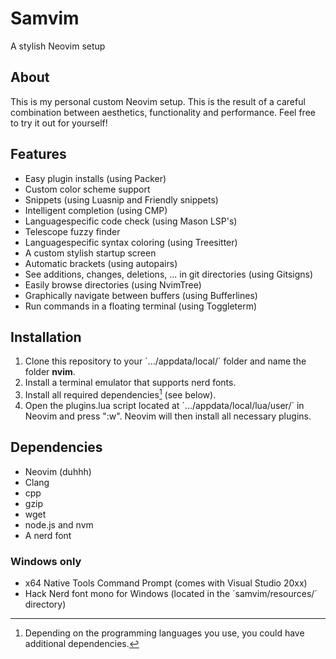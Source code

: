 # Samvim
A stylish Neovim setup
## About
This is my personal custom Neovim setup. This is the result of a careful combination between aesthetics, functionality and performance. Feel free to try it out for yourself!
## Features
- Easy plugin installs (using Packer)
- Custom color scheme support
- Snippets (using Luasnip and Friendly snippets)
- Intelligent completion (using CMP)
- Languagespecific code check (using Mason LSP's)
- Telescope fuzzy finder
- Languagespecific syntax coloring (using Treesitter) 
- A custom stylish startup screen
- Automatic brackets (using autopairs)
- See additions, changes, deletions, ... in git directories (using Gitsigns)
- Easily browse directories (using NvimTree) 
- Graphically navigate between buffers (using Bufferlines)
- Run commands in a floating terminal (using Toggleterm)
## Installation
1. Clone this repository to your ´.../appdata/local/´ folder and name the folder **nvim**.
2. Install a terminal emulator that supports nerd fonts.
3. Install all required dependencies[^1] (see below).
4. Open the plugins.lua script located at ´.../appdata/local/lua/user/´ in Neovim and press ":w". Neovim will then install all necessary plugins.
[^1]: Depending on the programming languages you use, you could have additional dependencies.
## Dependencies 
- Neovim (duhhh)
- Clang
- cpp
- gzip
- wget
- node.js and nvm
- A nerd font
### Windows only
- x64 Native Tools Command Prompt (comes with Visual Studio 20xx)
- Hack Nerd font mono for Windows (located in the ´samvim/resources/´ directory)
